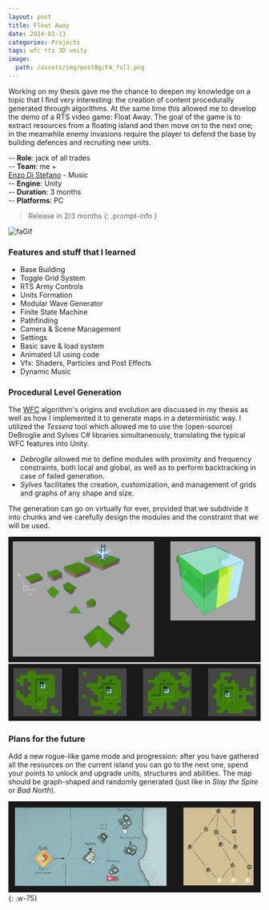 ```yaml
---
layout: post
title: Float Away
date: 2024-03-13
categories: Projects
tags: wfc rts 3D unity
image:
  path: /assets/img/postBg/FA_full.png
---
```


Working on my thesis gave me the chance to deepen my knowledge on a topic that I find very interesting: 
the creation of content procedurally generated through algorithms. 
At the same time this allowed me to develop the demo of a RTS video game: Float Away.
The goal of the game is to extract resources from a floating island and then move on to the next one; 
in the meanwhile enemy invasions require the player to defend the base by building defences and recruiting new units.

>
-- **Role**: jack of all trades  
-- **Team**: me +  
[Enzo Di Stefano](https://enzodistefano.wordpress.com/) - Music  
-- **Engine**: Unity  
-- **Duration**: 3 months  
-- **Platforms**: PC  
>

<!-- markdownlint-capture -->
<!-- markdownlint-disable -->
> Release in 2/3 months 
{: .prompt-info }
<!-- markdownlint-restore -->

![faGif](/assets/img/gif/faGif.gif)

### Features and stuff that I learned

- Base Building
- Toggle Grid System
- RTS Army Controls
- Units Formation
- Modular Wave Generator
- Finite State Machine
- Pathfinding
- Camera & Scene Management
- Settings
- Basic save & load system
- Animated UI using code
- Vfx: Shaders, Particles and Post Effects
- Dynamic Music  

### Procedural Level Generation

The [WFC](https://github.com/mxgmn/WaveFunctionCollapse/) algorithm's origins and evolution are discussed in my thesis as well as how I implemented it to generate maps in a deterministic way. 
I utilized the *Tessera* tool which allowed me to use the (open-source) DeBroglie and Sylves C# libraries simultaneously, translating the typical WFC features into Unity.
- *Debroglie* allowed me to define modules with proximity and frequency constraints, both local and global, as well as to perform backtracking in case of failed generation.
- *Sylves* facilitates the creation, customization, and management of grids and graphs of any shape and size.

The generation can go on virtually for ever, provided that we subdivide it into chunks and we carefully design the modules and the constraint that we will be used.

![modules](/assets/img/content/FA_modules.png)
![generator](/assets/img/content/FA_generator.png)

### Plans for the future

Add a new rogue-like game mode and progression: after you have gathered all the resources on the current island you can go to the next one, 
spend your points to unlock and upgrade units, structures and abilities. The map should be graph-shaped and randomly generated (just like in *Slay the Spire* or *Bad North*).

![graphMap](/assets/img/content/graphMap.png){:  .w-75}  
